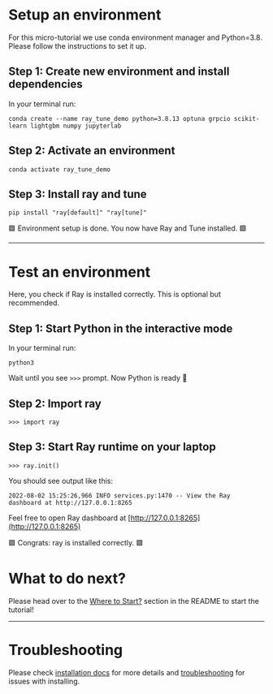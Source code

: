 # Setup an environment
For this micro-tutorial we use conda environment manager and Python=3.8. Please follow the instructions to set it up.

## Step 1: Create new environment and install dependencies

In your terminal run:
```
conda create --name ray_tune_demo python=3.8.13 optuna grpcio scikit-learn lightgbm numpy jupyterlab
```

## Step 2: Activate an environment
```
conda activate ray_tune_demo
```

## Step 3: Install ray and tune
```
pip install "ray[default]" "ray[tune]"
```

🟩 Environment setup is done. You now have Ray and Tune installed. 🟩

----

# Test an environment
Here, you check if Ray is installed correctly. This is optional but recommended.

## Step 1: Start Python in the interactive mode
In your terminal run:
```
python3
```
Wait until you see `>>>` prompt. Now Python is ready :snake:

## Step 2: Import ray
```
>>> import ray
```

## Step 3: Start Ray runtime on your laptop
```
>>> ray.init()
```

You should see output like this:
```
2022-08-02 15:25:26,966 INFO services.py:1470 -- View the Ray dashboard at http://127.0.0.1:8265
```
Feel free to open Ray dashboard at [http://127.0.0.1:8265](http://127.0.0.1:8265)

🟩 Congrats: ray is installed correctly. 🟩

# What to do next?
Please head over to the [Where to Start?](https://github.com/kamil-kaczmarek/ray-tune-micro-tutorial/blob/kk/dev/README.md#where-to-start) section in the README to start the tutorial!

----

# Troubleshooting
Please check [installation docs](https://docs.ray.io/en/latest/ray-overview/installation.html) for more details and [troubleshooting](https://docs.ray.io/en/latest/ray-overview/installation.html#troubleshooting) for issues with installing.
